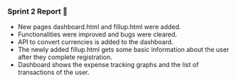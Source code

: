 ### Sprint 2 Report 📄

- New pages dashboard.html and fillup.html were added.
- Functionalities were improved and bugs were cleared.
- API to convert currencies is added to the dashboard.
- The newly added fillup.html gets some basic information about the user after they complete registration.
- Dashboard shows the expense tracking graphs and the list of transactions of the user.

<!-- The link will be available only till 12th Nov (i.e. Submission date of Sprint 3). -->
